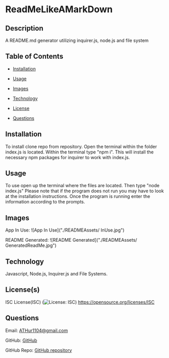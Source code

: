# ReadMeLikeAMarkDown
    
    
## Description
A README.md generator utilizing inquirer.js, node.js and file system
        


## Table of Contents
- [Installation](#installation)
- [Usage](#usage)
- [Images](#images)


- [Technology](#technology)


- [License](#license)

- [Questions](#questions)



    
## Installation
To install clone repo from repository. Open the terminal within the folder index.js is located. Within the terminal type "npm i". This will install the necessary npm packages for inquirer to work with index.js.
        


## Usage
To use open up the terminal where the files are located. Then type "node index.js" Please note that if the program does not run you may have to look at the installation instructions. Once the program is running enter the information according to the prompts.


    
## Images
App In Use:
![App In Use]("./READMEAssets/ InUse.jpg")

README Generated:
![README Generated]("./READMEAssets/ GeneratedReadMe.jpg")








## Technology
Javascript, Node.js, Inquirer.js and File Systems.



    



    
## License(s)
ISC License(ISC)
(![License: ISC](https://img.shields.io/badge/License-ISC-blue.svg))
https://opensource.org/licenses/ISC



  
    
## Questions
Email: ATHur1104@gmail.com
        
    
GitHub: [GitHub](https://github.com/ATHur1104)
        
    
GitHub Repo: [GitHub repository](https://github.com/ATHur1104/ReadMeLikeAMarkDown)
        
  


